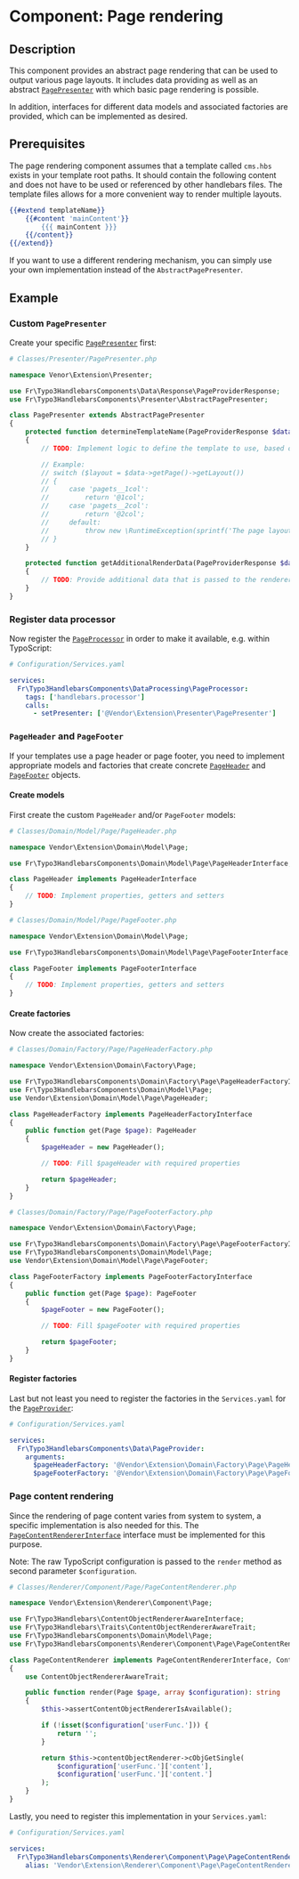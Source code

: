 # Component: Page rendering

## Description

This component provides an abstract page rendering that can
be used to output various page layouts. It includes data
providing as well as an abstract
[`PagePresenter`](../Classes/Presenter/AbstractPagePresenter.php)
with which basic page rendering is possible.

In addition, interfaces for different data models and
associated factories are provided, which can be implemented
as desired.

## Prerequisites

The page rendering component assumes that a template called
`cms.hbs` exists in your template root paths. It should
contain the following content and does not have to be used or
referenced by other handlebars files. The template files allows for
a more convenient way to render multiple layouts.

```handlebars
{{#extend templateName}}
    {{#content 'mainContent'}}
        {{{ mainContent }}}
    {{/content}}
{{/extend}}
```

If you want to use a different rendering mechanism, you can
simply use your own implementation instead of
the `AbstractPagePresenter`.

## Example

### Custom `PagePresenter`

Create your specific [`PagePresenter`](../Classes/Presenter/AbstractPagePresenter.php)
first:

```php
# Classes/Presenter/PagePresenter.php

namespace Venor\Extension\Presenter;

use Fr\Typo3HandlebarsComponents\Data\Response\PageProviderResponse;
use Fr\Typo3HandlebarsComponents\Presenter\AbstractPagePresenter;

class PagePresenter extends AbstractPagePresenter
{
    protected function determineTemplateName(PageProviderResponse $data): string
    {
        // TODO: Implement logic to define the template to use, based on the PageProviderResponse passed

        // Example:
        // switch ($layout = $data->getPage()->getLayout())
        // {
        //     case 'pagets__1col':
        //         return '@1col';
        //     case 'pagets__2col':
        //         return '@2col';
        //     default:
        //         throw new \RuntimeException(sprintf('The page layout "%s" is not supported.', $layout), 1630679678);
        // }
    }

    protected function getAdditionalRenderData(PageProviderResponse $data): array
    {
        // TODO: Provide additional data that is passed to the renderer (optional)
    }
}
```

### Register data processor

Now register the
[`PageProcessor`](../Classes/DataProcessing/PageProcessor.php)
in order to make it available, e.g. within TypoScript:

```yaml
# Configuration/Services.yaml

services:
  Fr\Typo3HandlebarsComponents\DataProcessing\PageProcessor:
    tags: ['handlebars.processor']
    calls:
      - setPresenter: ['@Vendor\Extension\Presenter\PagePresenter']
```

### `PageHeader` and `PageFooter`

If your templates use a page header or page footer, you need to
implement appropriate models and factories that create concrete
[`PageHeader`](../Classes/Domain/Model/Page/PageHeaderInterface.php)
and [`PageFooter`](../Classes/Domain/Model/Page/PageFooterInterface.php)
objects.

#### Create models

First create the custom `PageHeader` and/or `PageFooter` models:

```php
# Classes/Domain/Model/Page/PageHeader.php

namespace Vendor\Extension\Domain\Model\Page;

use Fr\Typo3HandlebarsComponents\Domain\Model\Page\PageHeaderInterface;

class PageHeader implements PageHeaderInterface
{
    // TODO: Implement properties, getters and setters
}
```

```php
# Classes/Domain/Model/Page/PageFooter.php

namespace Vendor\Extension\Domain\Model\Page;

use Fr\Typo3HandlebarsComponents\Domain\Model\Page\PageFooterInterface;

class PageFooter implements PageFooterInterface
{
    // TODO: Implement properties, getters and setters
}
```

#### Create factories

Now create the associated factories:

```php
# Classes/Domain/Factory/Page/PageHeaderFactory.php

namespace Vendor\Extension\Domain\Factory\Page;

use Fr\Typo3HandlebarsComponents\Domain\Factory\Page\PageHeaderFactoryInterface;
use Fr\Typo3HandlebarsComponents\Domain\Model\Page;
use Vendor\Extension\Domain\Model\Page\PageHeader;

class PageHeaderFactory implements PageHeaderFactoryInterface
{
    public function get(Page $page): PageHeader
    {
        $pageHeader = new PageHeader();

        // TODO: Fill $pageHeader with required properties

        return $pageHeader;
    }
}
```

```php
# Classes/Domain/Factory/Page/PageFooterFactory.php

namespace Vendor\Extension\Domain\Factory\Page;

use Fr\Typo3HandlebarsComponents\Domain\Factory\Page\PageFooterFactoryInterface;
use Fr\Typo3HandlebarsComponents\Domain\Model\Page;
use Vendor\Extension\Domain\Model\Page\PageFooter;

class PageFooterFactory implements PageFooterFactoryInterface
{
    public function get(Page $page): PageFooter
    {
        $pageFooter = new PageFooter();

        // TODO: Fill $pageFooter with required properties

        return $pageFooter;
    }
}
```

#### Register factories

Last but not least you need to register the factories in the
`Services.yaml` for the
[`PageProvider`](../Classes/Data/PageProvider.php):

```yaml
# Configuration/Services.yaml

services:
  Fr\Typo3HandlebarsComponents\Data\PageProvider:
    arguments:
      $pageHeaderFactory: '@Vendor\Extension\Domain\Factory\Page\PageHeaderFactory'
      $pageFooterFactory: '@Vendor\Extension\Domain\Factory\Page\PageFooterFactory'
```


### Page content rendering

Since the rendering of page content varies from system to system,
a specific implementation is also needed for this. The
[`PageContentRendererInterface`](../Classes/Renderer/Component/Page/PageContentRendererInterface.php)
interface must be implemented for this purpose.

Note: The raw TypoScript configuration is passed to the `render`
method as second parameter `$configuration`.

```php
# Classes/Renderer/Component/Page/PageContentRenderer.php

namespace Vendor\Extension\Renderer\Component\Page;

use Fr\Typo3Handlebars\ContentObjectRendererAwareInterface;
use Fr\Typo3Handlebars\Traits\ContentObjectRendererAwareTrait;
use Fr\Typo3HandlebarsComponents\Domain\Model\Page;
use Fr\Typo3HandlebarsComponents\Renderer\Component\Page\PageContentRendererInterface;

class PageContentRenderer implements PageContentRendererInterface, ContentObjectRendererAwareInterface
{
    use ContentObjectRendererAwareTrait;

    public function render(Page $page, array $configuration): string
    {
        $this->assertContentObjectRendererIsAvailable();

        if (!isset($configuration['userFunc.'])) {
            return '';
        }

        return $this->contentObjectRenderer->cObjGetSingle(
            $configuration['userFunc.']['content'],
            $configuration['userFunc.']['content.']
        );
    }
}
```

Lastly, you need to register this implementation in your `Services.yaml`:

```yaml
# Configuration/Services.yaml

services:
  Fr\Typo3HandlebarsComponents\Renderer\Component\Page\PageContentRendererInterface:
    alias: 'Vendor\Extension\Renderer\Component\Page\PageContentRenderer'
```
